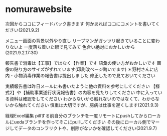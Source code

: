 # nomurawebsite

次回からココにフィードバック書きます
何かあればココにコメントを書いてください(2021.9.2)

メニュー画面の背景以外やり直し
リープマンがガッツリ起きていることに変わりないよ
一度落ち着いた眼で見てみて
色合い絶対におかしいから(2021.9.2.17:30)


報告書で消毒は【工事】ではなく【作業】です
語彙の使い方がおかしいです
画像の貼り方のサイズがずれています(印刷改ページ跨いでます)
＊野村さんに店内・小物消毒作業の報告書は提出しました
修正したので見ておいてください

実績報告書は昨日メールにも書いたように他の資料を参考にしてください
【様式2】や【補助事業遂行状況報告書】の内容を見たりしてください
中に入っている資料は確認をしてください
わからないから触れないのではなくて、わからないから触れてください
慎重は大切ですが、臆病は仕事を遅くします(2021.9.3)

経理Excel編集
pillする前自分のブランチを一度リモートにpushしてからローカルにuedaブランチを作ってそこにpullしてください
その後にローカル側でマージしてデータのコンフリクトや、削除がないかを確認してください(2021.9.7)



